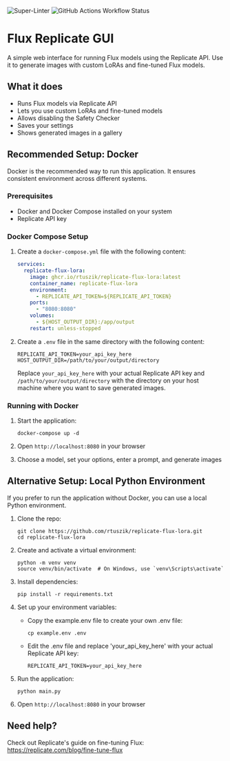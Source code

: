 ![Super-Linter](https://github.com/rtuszik/replicate-flux-lora/actions/workflows/super-linter.yml/badge.svg)
![GitHub Actions Workflow Status](https://img.shields.io/github/actions/workflow/status/rtuszik/replicate-flux-lora/docker-build-push.yml)


# Flux Replicate GUI
A simple web interface for running Flux models using the Replicate API. Use it to generate images with custom LoRAs and fine-tuned Flux models.

## What it does
- Runs Flux models via Replicate API
- Lets you use custom LoRAs and fine-tuned models
- Allows disabling the Safety Checker
- Saves your settings
- Shows generated images in a gallery

## Recommended Setup: Docker
Docker is the recommended way to run this application. It ensures consistent environment across different systems.

### Prerequisites
- Docker and Docker Compose installed on your system
- Replicate API key

### Docker Compose Setup
1. Create a `docker-compose.yml` file with the following content:
   ```yaml
   services:
     replicate-flux-lora:
       image: ghcr.io/rtuszik/replicate-flux-lora:latest
       container_name: replicate-flux-lora
       environment:
         - REPLICATE_API_TOKEN=${REPLICATE_API_TOKEN}
       ports:
         - "8080:8080"
       volumes:
         - ${HOST_OUTPUT_DIR}:/app/output
       restart: unless-stopped
   ```

2. Create a `.env` file in the same directory with the following content:
   ```
   REPLICATE_API_TOKEN=your_api_key_here
   HOST_OUTPUT_DIR=/path/to/your/output/directory
   ```
   Replace `your_api_key_here` with your actual Replicate API key and `/path/to/your/output/directory` with the directory on your host machine where you want to save generated images.

### Running with Docker
1. Start the application:
   ```
   docker-compose up -d
   ```

2. Open `http://localhost:8080` in your browser

3. Choose a model, set your options, enter a prompt, and generate images

## Alternative Setup: Local Python Environment
If you prefer to run the application without Docker, you can use a local Python environment.

1. Clone the repo:
   ```
   git clone https://github.com/rtuszik/replicate-flux-lora.git
   cd replicate-flux-lora
   ```

2. Create and activate a virtual environment:
   ```
   python -m venv venv
   source venv/bin/activate  # On Windows, use `venv\Scripts\activate`
   ```

3. Install dependencies:
   ```
   pip install -r requirements.txt
   ```

4. Set up your environment variables:
   - Copy the example.env file to create your own .env file:
     ```
     cp example.env .env
     ```
   - Edit the .env file and replace 'your_api_key_here' with your actual Replicate API key:
     ```
     REPLICATE_API_TOKEN=your_api_key_here
     ```

5. Run the application:
   ```
   python main.py
   ```

6. Open `http://localhost:8080` in your browser

## Need help?
Check out Replicate's guide on fine-tuning Flux:
https://replicate.com/blog/fine-tune-flux